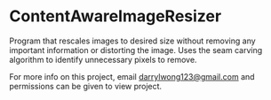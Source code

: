 # ContentAwareImageResizer
Program that rescales images to desired size without removing any important information or distorting the image. Uses the seam carving algorithm to identify unnecessary pixels to remove.

For more info on this project, email darrylwong123@gmail.com and permissions can be given to view project.
